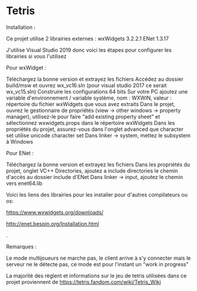 # Tetris

Installation :

Ce projet utilise 2 librairies externes :
wxWidgets 3.2.2.1
ENet 1.3.17

J'utilise Visual Studio 2019 donc voici les étapes pour configurer les librairies si vous l'utilisez

Pour wxWidget :

Téléchargez la bonne version et extrayez les fichiers
Accédez au dossier build/msw et ouvrez wx_vc16.sln (pour visual studio 2017 ce serait wx_vc15.sln)
Construire les configurations 64 bits
Sur votre PC ajoutez une variable d'environnement / variable système, nom : WXWIN, valeur : répertoire du fichier wxWidgets que vous avez extraits
Dans le projet, ouvrez le gestionnaire de propriétés (view -> other windows -> property manager), utilisez-le pour faire "add existing property sheet" et sélectionnez wxwidgets.props dans le répertoire wxWidgets
Dans les propriétés du projet, assurez-vous dans l'onglet advanced que character set utilise unicode character set
Dans  linker -> system, mettez le subsystem à Windows

Pour ENet :

Téléchargez la bonne version et extrayez les fichiers
Dans les propriétés du projet, onglet VC++ Directories, ajoutez a include directories le chemin d'accès au dossier include d'ENet
Dans linker -> input, ajoutez le chemin vers enet64.lib

Voici les liens des librairies pour les installer pour d'autres compilateurs ou os:

https://www.wxwidgets.org/downloads/

http://enet.bespin.org/Installation.html

.

Remarques :

Le mode multijoueurs ne marche pas, le client arrive à s'y connecter mais le serveur ne le détecte pas, ce mode est pour l'instant un "work in progress"

La majorité des règlent et informations sur le jeu de tetris utilisées dans ce projet proviennent de
https://tetris.fandom.com/wiki/Tetris_Wiki
